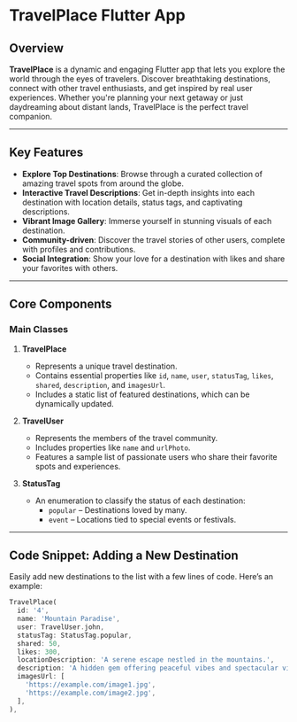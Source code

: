 # TravelPlace Flutter App

## Overview

**TravelPlace** is a dynamic and engaging Flutter app that lets you explore the world through the eyes of travelers. Discover breathtaking destinations, connect with other travel enthusiasts, and get inspired by real user experiences. Whether you're planning your next getaway or just daydreaming about distant lands, TravelPlace is the perfect travel companion.

---

## Key Features

- **Explore Top Destinations**: Browse through a curated collection of amazing travel spots from around the globe.
- **Interactive Travel Descriptions**: Get in-depth insights into each destination with location details, status tags, and captivating descriptions.
- **Vibrant Image Gallery**: Immerse yourself in stunning visuals of each destination.
- **Community-driven**: Discover the travel stories of other users, complete with profiles and contributions.
- **Social Integration**: Show your love for a destination with likes and share your favorites with others.

---

## Core Components

### Main Classes

1. **TravelPlace**
   - Represents a unique travel destination.
   - Contains essential properties like `id`, `name`, `user`, `statusTag`, `likes`, `shared`, `description`, and `imagesUrl`.
   - Includes a static list of featured destinations, which can be dynamically updated.

2. **TravelUser**
   - Represents the members of the travel community.
   - Includes properties like `name` and `urlPhoto`.
   - Features a sample list of passionate users who share their favorite spots and experiences.

3. **StatusTag**
   - An enumeration to classify the status of each destination:
     - `popular` – Destinations loved by many.
     - `event` – Locations tied to special events or festivals.

---

## Code Snippet: Adding a New Destination

Easily add new destinations to the list with a few lines of code. Here’s an example:

```dart
TravelPlace(
  id: '4',
  name: 'Mountain Paradise',
  user: TravelUser.john,
  statusTag: StatusTag.popular,
  shared: 50,
  likes: 300,
  locationDescription: 'A serene escape nestled in the mountains.',
  description: 'A hidden gem offering peaceful vibes and spectacular views.',
  imagesUrl: [
    'https://example.com/image1.jpg',
    'https://example.com/image2.jpg',
  ],
),
